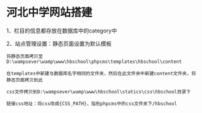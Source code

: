 # 河北中学网站搭建

1、栏目的信息都存放在数据库中的category中

2、站点管理设置：静态页面设置为默认模板

    将静态页面拷贝至D:\wampsever\wamp\www\hbschool\phpcms\templates\hbschool\content
    
    在templates中新建与数据库名字相同的文件夹，然后在此文件夹中新建content文件夹，将静态页面拷贝到此
    
    css文件拷贝到D:\wampsever\wamp\www\hbschool\statics\css\hbschool目录下
    
    链接css地址：将css改成{CSS_PATH}，指到phpcms中的css文件夹下/hbschool
